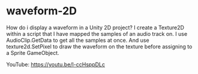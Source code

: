 # waveform-2D
How do i display a waveform in a Unity 2D project?  I create a Texture2D within a script that I have mapped the samples of an audio track on. I use AudioClip.GetData to get all the samples at once. And use texture2d.SetPixel to draw the waveform on the texture before assigning to a Sprite GameObject. 

YouTube:  https://youtu.be/I-ccHsppDLc
